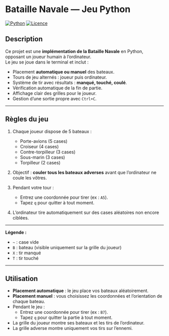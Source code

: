 # Bataille Navale — Jeu Python

[![Python](https://img.shields.io/badge/Python-3.10-blue.svg)](https://www.python.org/)
[![Licence](https://img.shields.io/badge/Licence-MIT-green.svg)](LICENSE)

## Description
Ce projet est une **implémentation de la Bataille Navale** en Python, opposant un joueur humain à l’ordinateur.  
Le jeu se joue dans le terminal et inclut :

- Placement **automatique ou manuel** des bateaux.  
- Tours de jeu alternés : joueur puis ordinateur.  
- Système de tir avec résultats : **manqué, touché, coulé**.  
- Vérification automatique de la fin de partie.  
- Affichage clair des grilles pour le joueur.  
- Gestion d’une sortie propre avec `Ctrl+C`.

---

## Règles du jeu

1. Chaque joueur dispose de 5 bateaux :  
   - Porte-avions (5 cases)  
   - Croiseur (4 cases)  
   - Contre-torpilleur (3 cases)  
   - Sous-marin (3 cases)  
   - Torpilleur (2 cases)  

2. Objectif : **coul­er tous les bateaux adverses** avant que l’ordinateur ne coule les vôtres.  

3. Pendant votre tour :  
   - Entrez une coordonnée pour tirer (ex : `A5`).  
   - Tapez `q` pour quitter à tout moment.

4. L’ordinateur tire automatiquement sur des cases aléatoires non encore ciblées.

---

**Légende :**  
- `~` : case vide  
- `B` : bateau (visible uniquement sur la grille du joueur)  
- `X` : tir manqué  
- `T` : tir touché  

---

## Utilisation

- **Placement automatique** : le jeu place vos bateaux aléatoirement.  
- **Placement manuel** : vous choisissez les coordonnées et l’orientation de chaque bateau.  
- Pendant le jeu :  
  - Entrez une coordonnée pour tirer (ex : `B7`).  
  - Tapez `q` pour quitter la partie à tout moment.  
- La grille du joueur montre ses bateaux et les tirs de l’ordinateur.  
- La grille adverse montre uniquement vos tirs sur l’ennemi.
